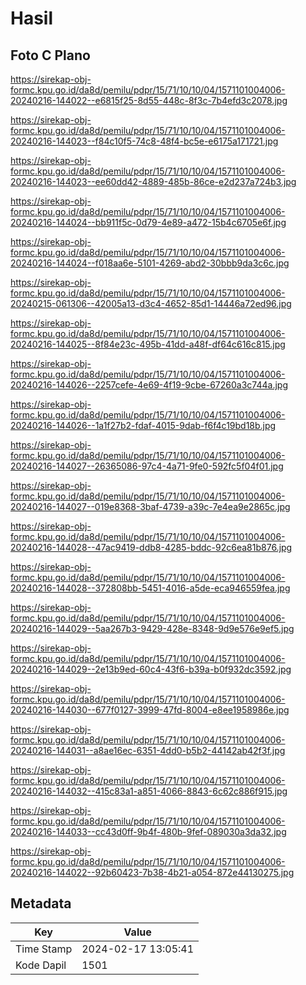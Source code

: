 # Hasil

## Foto C Plano

https://sirekap-obj-formc.kpu.go.id/da8d/pemilu/pdpr/15/71/10/10/04/1571101004006-20240216-144022--e6815f25-8d55-448c-8f3c-7b4efd3c2078.jpg

https://sirekap-obj-formc.kpu.go.id/da8d/pemilu/pdpr/15/71/10/10/04/1571101004006-20240216-144023--f84c10f5-74c8-48f4-bc5e-e6175a171721.jpg

https://sirekap-obj-formc.kpu.go.id/da8d/pemilu/pdpr/15/71/10/10/04/1571101004006-20240216-144023--ee60dd42-4889-485b-86ce-e2d237a724b3.jpg

https://sirekap-obj-formc.kpu.go.id/da8d/pemilu/pdpr/15/71/10/10/04/1571101004006-20240216-144024--bb911f5c-0d79-4e89-a472-15b4c6705e6f.jpg

https://sirekap-obj-formc.kpu.go.id/da8d/pemilu/pdpr/15/71/10/10/04/1571101004006-20240216-144024--f018aa6e-5101-4269-abd2-30bbb9da3c6c.jpg

https://sirekap-obj-formc.kpu.go.id/da8d/pemilu/pdpr/15/71/10/10/04/1571101004006-20240215-061306--42005a13-d3c4-4652-85d1-14446a72ed96.jpg

https://sirekap-obj-formc.kpu.go.id/da8d/pemilu/pdpr/15/71/10/10/04/1571101004006-20240216-144025--8f84e23c-495b-41dd-a48f-df64c616c815.jpg

https://sirekap-obj-formc.kpu.go.id/da8d/pemilu/pdpr/15/71/10/10/04/1571101004006-20240216-144026--2257cefe-4e69-4f19-9cbe-67260a3c744a.jpg

https://sirekap-obj-formc.kpu.go.id/da8d/pemilu/pdpr/15/71/10/10/04/1571101004006-20240216-144026--1a1f27b2-fdaf-4015-9dab-f6f4c19bd18b.jpg

https://sirekap-obj-formc.kpu.go.id/da8d/pemilu/pdpr/15/71/10/10/04/1571101004006-20240216-144027--26365086-97c4-4a71-9fe0-592fc5f04f01.jpg

https://sirekap-obj-formc.kpu.go.id/da8d/pemilu/pdpr/15/71/10/10/04/1571101004006-20240216-144027--019e8368-3baf-4739-a39c-7e4ea9e2865c.jpg

https://sirekap-obj-formc.kpu.go.id/da8d/pemilu/pdpr/15/71/10/10/04/1571101004006-20240216-144028--47ac9419-ddb8-4285-bddc-92c6ea81b876.jpg

https://sirekap-obj-formc.kpu.go.id/da8d/pemilu/pdpr/15/71/10/10/04/1571101004006-20240216-144028--372808bb-5451-4016-a5de-eca946559fea.jpg

https://sirekap-obj-formc.kpu.go.id/da8d/pemilu/pdpr/15/71/10/10/04/1571101004006-20240216-144029--5aa267b3-9429-428e-8348-9d9e576e9ef5.jpg

https://sirekap-obj-formc.kpu.go.id/da8d/pemilu/pdpr/15/71/10/10/04/1571101004006-20240216-144029--2e13b9ed-60c4-43f6-b39a-b0f932dc3592.jpg

https://sirekap-obj-formc.kpu.go.id/da8d/pemilu/pdpr/15/71/10/10/04/1571101004006-20240216-144030--677f0127-3999-47fd-8004-e8ee1958986e.jpg

https://sirekap-obj-formc.kpu.go.id/da8d/pemilu/pdpr/15/71/10/10/04/1571101004006-20240216-144031--a8ae16ec-6351-4dd0-b5b2-44142ab42f3f.jpg

https://sirekap-obj-formc.kpu.go.id/da8d/pemilu/pdpr/15/71/10/10/04/1571101004006-20240216-144032--415c83a1-a851-4066-8843-6c62c886f915.jpg

https://sirekap-obj-formc.kpu.go.id/da8d/pemilu/pdpr/15/71/10/10/04/1571101004006-20240216-144033--cc43d0ff-9b4f-480b-9fef-089030a3da32.jpg

https://sirekap-obj-formc.kpu.go.id/da8d/pemilu/pdpr/15/71/10/10/04/1571101004006-20240216-144022--92b60423-7b38-4b21-a054-872e44130275.jpg


## Metadata

| Key        | Value               |
| ---------- | ------------------- |
| Time Stamp | 2024-02-17 13:05:41 |
| Kode Dapil | 1501                |



